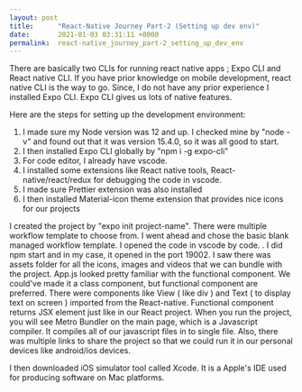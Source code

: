 ```yaml
---
layout: post
title:      "React-Native Journey Part-2 (Setting up dev env)"
date:       2021-01-03 03:31:11 +0000
permalink:  react-native_journey_part-2_setting_up_dev_env
---
```




There are basically two CLIs for running react native apps ; Expo CLI and React native CLI. If you have prior knowledge on mobile development, react native CLI is the way to go. Since, I do not have any prior experience I installed Expo CLI.
Expo CLI gives us lots of native features. 

Here are the steps for setting up the development environment:
1. I made sure my Node version was 12 and up. I checked mine by "node -v" and found out that it was version 15.4.0, so it was all good to start.
2. I then installed Expo CLI globally by "npm i -g expo-cli"
3. For code editor, I already have vscode.
4. I installed some extensions like React native tools, React-native/react/redux  for debugging the code in vscode. 
5. I made sure Prettier extension was also installed 
6. I then installed Material-icon theme extension that provides nice icons for our projects

I created the project by "expo init project-name". There were multiple workflow template to choose from. I went ahead and chose the basic blank managed workflow template. I opened the code in vscode by code. . I did npm start and in my case, it opened in the port 19002. I saw there was assets folder for all the icons, images and videos that we can bundle with the project. App.js looked pretty familiar with the functional component. We could've made it a class component, but functional component are preferred. There were components like View ( like div ) and Text ( to display text on screen ) imported from the React-native. Functional component returns JSX element just like in our React project. When you run the project, you will see Metro Bundler on the main page, which is a Javascript compiler. It compiles all of our javascript files in to single file. Also, there was multiple links to share the project so that we could run it in our personal devices like android/ios devices.

I then downloaded iOS simulator tool called Xcode. It is a Apple's IDE used for producing software on Mac platforms.

 

